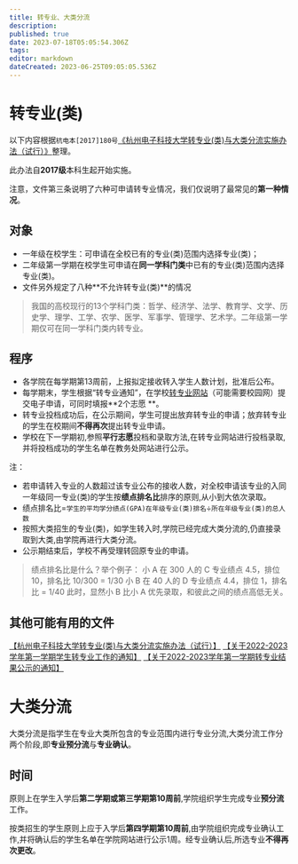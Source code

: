 ```yaml
---
title: 转专业、大类分流
description: 
published: true
date: 2023-07-18T05:05:54.306Z
tags: 
editor: markdown
dateCreated: 2023-06-25T09:05:05.536Z
---
```


# 转专业(类)

以下内容根据`杭电本[2017]180号`[《杭州电子科技大学转专业(类)与大类分流实施办法（试行）》](https://i.hdu.edu.cn/tp_up/view?m=up#act=up/pim/showpim&id=11741)整理。

此办法自**2017级**本科生起开始实施。

注意，文件第三条说明了六种可申请转专业情况，我们仅说明了最常见的**第一种情况**。

## 对象

- 一年级在校学生：可申请在全校已有的专业(类)范围内选择专业(类)；
- 二年级第一学期在校学生可申请在**同一学科门类**中已有的专业(类)范围内选择专业(类)。
- 文件另外规定了八种**不允许转专业(类)**的情况

> 我国的高校现行的13个学科门类：哲学、经济学、法学、教育学、文学、历史学、理学、工学、农学、医学、军事学、管理学、艺术学。二年级第一学期仅可在同一学科门类内转专业。

## 程序

- 各学院在每学期第13周前，上报拟定接收转入学生人数计划，批准后公布。
- 每学期末，学生根据“转专业通知”，在学校[转专业网站](http://zzy.hdu.edu.cn)（可能需要校园网）提交电子申请，可同时填报**2个志愿
  **。
- 转专业投档成功后，在公示期间，学生可提出放弃转专业的申请；放弃转专业的学生在校期间**不得再次**提出转专业申请。
- 学校在下一学期初,参照**平行志愿**投档和录取方法,在转专业网站进行投档录取,并将投档成功的学生名单在教务处网站进行公示。

注：

- 若申请转入专业的人数超过该专业公布的接收人数，对全校申请该专业的入同一年级同一专业(类)的学生按**绩点排名比**排序的原则,从小到大依次录取。
- 绩点排名比=`学生的平均学分绩点(GPA)在年级专业(类)排名`÷`所在年级专业(类)的总人数`
- 按照大类招生的专业(类)，如学生转入时,学院已经完成大类分流的,仍直接录取到大类,由学院再进行大类分流。
- 公示期结束后，学校不再受理转回原专业的申请。
> 绩点排名比是什么？举个例子：
> 小 A 在 300 人的 C 专业绩点 4.5，排位 10，排名比 10/300 = 1/30
> 小 B 在 40 人的 D 专业绩点 4.4，排位 1，排名比 = 1/40
> 此时，显然小 B 比小 A 优先录取，和彼此之间的绩点高低无关。

## 其他可能有用的文件
[【杭州电子科技大学转专业(类)与大类分流实施办法（试行）】](https://i.hdu.edu.cn/tp_up/view?m=up#act=up/pim/showpim&id=11741)
[【关于2022-2023学年第一学期学生转专业工作的通知】](https://jwc.hdu.edu.cn/2022/1209/c4524a192649/page.htm)
[【关于2022-2023学年第一学期转专业结果公示的通知】](https://jwc.hdu.edu.cn/2023/0302/c4524a242309/page.htm)

# 大类分流

大类分流是指学生在专业大类所包含的专业范围内进行专业分流,大类分流工作分两个阶段,即**专业预分流**与**专业确认**。

## 时间

原则上在学生入学后**第二学期或第三学期第10周前**,学院组织学生完成专业**预分流**工作。

按类招生的学生原则上应于入学后**第四学期第10周前**,由学院组织完成专业确认工作,并将确认后的学生名单在学院网站进行公示1周。经专业确认后,所选专业**不得再次更改**。



